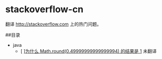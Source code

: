 stackoverflow-cn
================

翻译 http://stackoverflow.com 上的热门问题。

##目录

+ java
  - [ ][为什么 Math.round(0.49999999999999994) 的结果是 1](questions/why-does-math-round0-49999999999999994-return-1.md) 未翻译
